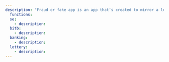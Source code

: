 ```yaml
---
description: "Fraud or fake app is an app that’s created to mirror a legitimate app available in the App Store or Play Market. The scammers’ goal is to create an app that people will mistake for the actual popular app and download to their phones. Once the app is downloaded to the user’s phone, there are a few things that can happen."
  functions:
  se:
    - description:
  bitb:
    - description:
  banking:
    - description:
  lottery:
    - description:
---
```

